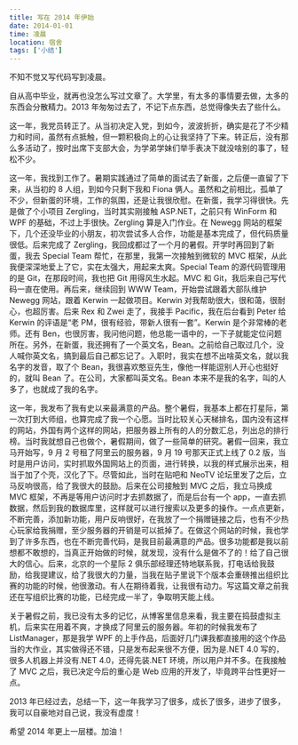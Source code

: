 ```yaml
---
title: 写在 2014 年伊始
date: 2014-01-01
time: 凌晨
location: 宿舍
tags: ['小结']
---
```


不知不觉又写代码写到凌晨。

自从高中毕业，就再也没怎么写过文章了。大学里，有太多的事情要去做，太多的东西会分散精力。2013 年匆匆过去了，不记下点东西，总觉得像失去了些什么。

这一年，我党员转正了。从当初决定入党，到如今，波波折折，确实是花了不少精力和时间，虽然有点抵触，但一颗积极向上的心让我坚持了下来。转正后，没有那么多活动了，按时出席下支部大会，为学弟学妹们举手表决下就没啥别的事了，轻松不少。

这一年，我找到工作了。暑期实践通过了简单的面试去了新蛋，之后便一直留了下来，从当初的 8 人组，到如今只剩下我和 Fiona 俩人。虽然和之前相比，孤单了不少，但新蛋的环境，工作的氛围，还是让我很欣慰。在新蛋，我学习得很快。先是做了个小项目 Zergling，当时其实刚接触 ASP.NET，之前只有 WinForm 和 WPF 的基础，不过上手很快。Zergling 算是入门作业。在 Newegg 网站的框架下，几个还没毕业的小朋友，初次尝试多人合作，功能是基本完成了，但代码质量很低。后来完成了 Zergling，我回成都过了一个月的暑假。开学时再回到了新蛋，我去 Special Team 帮忙，在那里，我第一次接触到微软的 MVC 框架，从此我便深深地爱上了它，实在太强大，用起来太爽。Special Team 的源代码管理用的是 Git，在那段时间，我也把 Git 用得风生水起。MVC 和 Git，我后来自己写代码一直在使用。再后来，继续回到 WWW Team，开始尝试跟着大部队维护 Newegg 网站，跟着 Kerwin 一起做项目。Kerwin 对我帮助很大，很和蔼，很耐心，也超厉害。后来 Rex 和 Zwei 走了，我接手 Pacific，我在后台看到 Peter 给 Kerwin 的评语是“老 PM，很有经验，带新人很有一套”。Kerwin 是个非常棒的老师。还有 Ben，也很厉害，我问他问题，他总能一语中的，一下子就能定位问题所在。另外，在新蛋，我还拥有了一个英文名，Bean。之前给自己取过几个，没人喊你英文名，搞到最后自己都忘记了。入职时，我实在想不出啥英文名，就以我名字的发音，取了个 Bean，我很喜欢憨豆先生，像他一样能逗别人开心也挺好的，就叫 Bean 了。在公司，大家都叫英文名。Bean 本来不是我的名字，叫的人多了，也就成了我的名字。

这一年，我发布了我有史以来最满意的产品。整个暑假，我基本上都在打星际，第一次打到大师组，也算完成了我一个心愿。当时比较关心天梯排名，国内没有这样的网站，外国有两个这样的网站，把服务器上所有的人的分数汇总，列出总的排行榜。当时我就想自己也做个，暑假期间，做了一些简单的研究。暑假一回来，我立马开始写，9 月 2 号租了阿里云的服务器，9 月 19 号那天正式上线了 0.2 版，当时是用户访问，实时抓取外国网站上的页面，进行转换，以我的样式展示出来，相当于加了个壳，汉化了下。尽管如此，当时在贴吧和 NeoTV 论坛里发了之后，立马反响很高，给了我很大的鼓励。后来在公司接触到 MVC 之后，我立马换成 MVC 框架，不再是等用户访问时才去抓数据了，而是后台有一个 app，一直去抓数据，然后到我的数据库里，这样就可以进行搜索以及更多的操作。一点点更新，不断完善，添加新功能，用户反响很好，在我放了一个捐赠链接之后，也有不少热心玩家给我捐赠，至少服务器的开销是可以抵掉了。在做这个网站的时候，我也学到了许多东西，也在不断完善代码，是我目前最满意的产品。很多功能都是我以前想都不敢想的，当真正开始做的时候，就发现，没有什么是做不了的！给了自己很大的信心。后来，北京的一个星际 2 俱乐部经理还特地联系我，打电话给我鼓励，给我提建议，给了我很大的力量，当我在贴子里说下个版本会重磅推出组织比赛的功能的时候，他很激动。有人在期待着我，让我很有动力。写这篇文章之前我还在写组织比赛的功能，已经完成一半了，争取明天能上线。

关于暑假之前，我已没有太多的记忆，从博客里信息来看，我主要在捣鼓虚拟主机，后来实在用着不爽，才换成了阿里云的服务器。年初的时候我发布了 ListManager，那是我学 WPF 的上手作品，后面好几门课我都直接用的这个作品当的大作业，其实做得还不错，只是发布起来很不方便，因为是.NET 4.0 写的，很多人机器上并没有.NET 4.0，还得先装.NET 环境，所以用户并不多。在我接触了 MVC 之后，我已决定今后的重心是 Web 应用的开发了，毕竟跨平台性更好一点。

2013 年已经过去，总结一下，这一年我学习了很多，成长了很多，进步了很多，我可以自豪地对自己说，我没有虚度！

希望 2014 年更上一层楼。加油！
